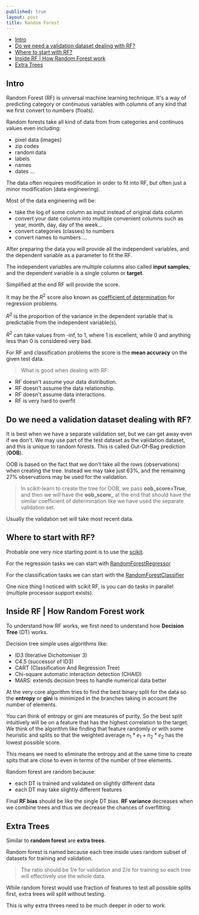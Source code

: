 ```yaml
---
published: true
layout: post
title: Random Forest
---
```

- [Intro](#intro)
- [Do we need a validation dataset dealing with RF?](#do-we-need-a-validation-dataset-dealing-with-rf)
- [Where to start with RF?](#where-to-start-with-rf)
- [Inside RF | How Random Forest work](#inside-rf--how-random-forest-work)
- [Extra Trees](#extra-trees)

## Intro

Random Forest (RF) is universal machine learning technique.
It's a way of predicting category or continuous variables with columns of any kind that we first convert to numbers (floats).

Random forests take all kind of data from from categories and continuos values even including: 

* pixel data (images)
* zip codes 
* random data
* labels
* names
* dates ...

The data often requires modification in order to fit into RF, but often just a minor modification (data engineering).

Most of the data engineering will be:

* take the log of some column as input instead of original data column
* convert your date columns into multiple convenient columns such as year, month, day, day of the week...
* convert categories (classes) to numbers 
* convert names to numbers ...

After preparing the data you will provide all the independent variables, and the dependent variable as a parameter to fit the RF.

The independent variables are multiple columns also called <strong>input samples</strong>, and the dependent variable is a single column or <strong>target</strong>. 

Simplified at the end RF will provide the score.

It may be the $R^2$ score also known as [coefficient of determination](https://en.wikipedia.org/wiki/Coefficient_of_determination) for regression problems.

$R^2$ is the proportion of the variance in the dependent variable that is predictable from the independent variable(s).

$R^2$ can take values from -inf, to 1, where 1 is excellent, while 0 and anything less than 0 is considered very bad.

For RF and classification problems the score is the **mean accuracy** on the given test data.

>What is good when dealing with RF:

* RF doesn't assume your data distribution.
* RF doesn't assume the data relationship. 
* RF doesn't assume data interactions.
* RF is very hard to overfit


## Do we need a validation dataset dealing with RF?

It is best when we have a separate validation set, but we can get away even if we don't. We may use part of the test dataset as the validation dataset, and this is unique to random forests. This is called Out-Of-Bag prediction (**OOB**).

OOB is based on the fact that we don't take all the rows (observations) when creating the tree. Instead we may take just 63%, and the remaining 27% observations may be used for the validation.

> In scikit-learn to create the tree for OOB, we pass **oob_score=True**, and then we will have the **oob_score_** at the end that should have the similar coefficient of determination like we have used the separate validation set.

Usually the validation set will take most recent data.

## Where to start with RF?

Probable one very nice starting point is to use the [scikit](https://scikit-learn.org).

For the regression tasks we can start with [RandomForestRegressor](https://scikit-learn.org/stable/modules/generated/sklearn.ensemble.RandomForestRegressor.html)

For the classification tasks we can start with the [RandomForestClassifier](https://scikit-learn.org/stable/modules/generated/sklearn.ensemble.RandomForestClassifier.html)

One nice thing I noticed with scikit RF, is you can do tasks in parallel (multiple processor support exists).

## Inside RF | How Random Forest work

To understand how RF works, we first need to understand how **Decision Tree** (DT) works.

Decision tree simple uses algorithms like:

* ID3 (Iterative Dichotomiser 3)
* C4.5 (successor of ID3)
* CART (Classification And Regression Tree)
* Chi-square automatic interaction detection (CHAID)
* MARS: extends decision trees to handle numerical data better

At the very core algorithm tries to find the best binary split for the data so the **entropy** or **gini** is minimized in the branches taking in account the number of elements.

You can think of entropy or gini are measures of purity. So the best split intuitively will be on a feature that has the highest correlation to the target. We think of the algorithm like finding that feature randomly or with some heuristic and splits so that the weighted average $n_1*e_1 + n_2*e_2$ has the lowest possible score.

This means we need to eliminate the entropy and at the same time to create spits that are close to even in terms of the number of tree elements.

Random forest are random because:
* each DT is trained and validated on slightly different data
* each DT may take slightly different features 


Final **RF bias** should be like the single DT bias.
**RF variance** decreases when we combine trees and thus we decrease the chances of overfitting.


## Extra Trees

Similar to **random forest** are **extra trees**.

Random forest is named because each tree inside uses random subset of datasets for training and validation. 

> The ratio should be 1/e for validation and 2/e for training so each tree will effectively use the whole data. 

While random forest would use fraction of features to test all possible splits first, extra trees will split without testing. 

This is why extra threes need to be much deeper in oder to work.
